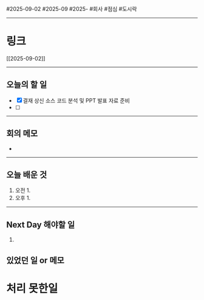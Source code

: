 #2025-09-02 #2025-09 #2025- 
#회사 #점심 #도시락

------
# 링크 
[[2025-09-02]]

---
## 오늘의 할 일
- [x] 결재 상신 소스 코드 분석 및 PPT 발표 자료 준비
- [ ] 
---
## 회의 메모
- 
---
## 오늘 배운 것
1. 오전
    1. 
2. 오후
    1. 
---
## Next Day 해야할 일
1. 


## 있었던 일 or 메모


# 처리 못한일